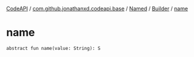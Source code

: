 [CodeAPI](../../../index.md) / [com.github.jonathanxd.codeapi.base](../../index.md) / [Named](../index.md) / [Builder](index.md) / [name](.)

# name

`abstract fun name(value: String): S`